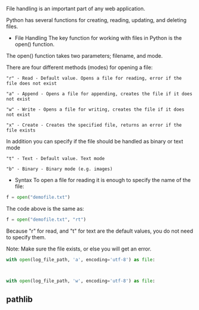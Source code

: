 File handling is an important part of any web application.

Python has several functions for creating, reading, updating, and deleting files.

- File Handling
The key function for working with files in Python is the open() function.

The open() function takes two parameters; filename, and mode.

There are four different methods (modes) for opening a file:

    "r" - Read - Default value. Opens a file for reading, error if the file does not exist
    
    "a" - Append - Opens a file for appending, creates the file if it does not exist
    
    "w" - Write - Opens a file for writing, creates the file if it does not exist
    
    "x" - Create - Creates the specified file, returns an error if the file exists

In addition you can specify if the file should be handled as binary or text mode

    "t" - Text - Default value. Text mode
    
    "b" - Binary - Binary mode (e.g. images)

- Syntax
To open a file for reading it is enough to specify the name of the file:

```python
f = open("demofile.txt")
```
The code above is the same as:
```python
f = open("demofile.txt", "rt")
```
Because "r" for read, and "t" for text are the default values, you do not need to specify them.

Note: Make sure the file exists, or else you will get an error.




```python
with open(log_file_path, 'a', encoding='utf-8') as file:



with open(log_file_path, 'w', encoding='utf-8') as file:
```


## pathlib

